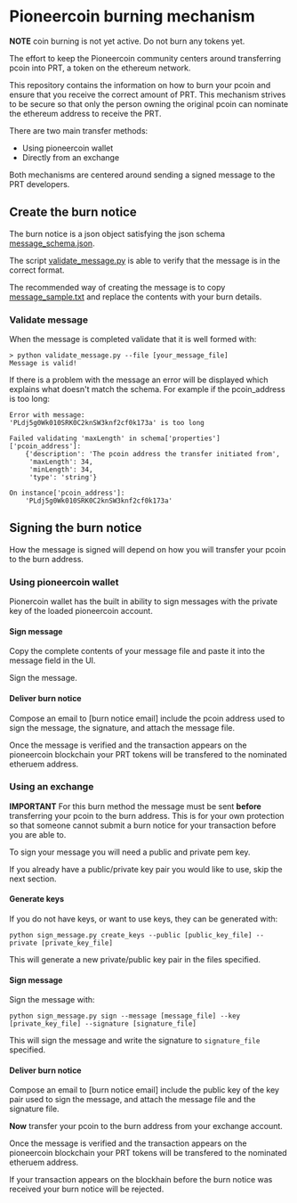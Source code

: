 # Pioneercoin burning mechanism

**NOTE** coin burning is not yet active. Do not burn any tokens yet.

The effort to keep the Pioneercoin community centers around transferring
pcoin into PRT, a token on the ethereum network.

This repository contains the information on how to burn your pcoin and ensure
that you receive the correct amount of PRT. This mechanism strives to be 
secure so that only the person owning the original pcoin can nominate the 
ethereum address to receive the PRT.

There are two main transfer methods:
- Using pioneercoin wallet
- Directly from an exchange

Both mechanisms are centered around sending a signed message to the PRT developers.

## Create the burn notice

The burn notice is a json object satisfying the json schema
 [message_schema.json](message_schema.json).

The script [validate_message.py](validate_message.py) is able to verify that the
message is in the correct format.

The recommended way of creating the message is to copy [message_sample.txt](message_sample.txt)
and replace the contents with your burn details.

### Validate message

When the message is completed validate that it is well formed with:

```
> python validate_message.py --file [your_message_file]
Message is valid!
```

If there is a problem with the message an error will be displayed which
explains what doesn't match the schema. For example if the pcoin_address is too
long:

```
Error with message:
'PLdj5g0Wk010SRK0C2knSW3knf2cf0k173a' is too long

Failed validating 'maxLength' in schema['properties']['pcoin_address']:
    {'description': 'The pcoin address the transfer initiated from',
     'maxLength': 34,
     'minLength': 34,
     'type': 'string'}

On instance['pcoin_address']:
    'PLdj5g0Wk010SRK0C2knSW3knf2cf0k173a'
```

## Signing the burn notice

How the message is signed will depend on how you will transfer your pcoin to the
burn address.

### Using pioneercoin wallet

Pionercoin wallet has the built in ability to sign messages with the private key
of the loaded pioneercoin account.

#### Sign message

Copy the complete contents of your message file and paste it into the message
field in the UI.

Sign the message.

#### Deliver burn notice

Compose an email to [burn notice email] include the pcoin address used to
sign the message, the signature, and attach the message file.

Once the message is verified and the transaction appears on the pioneercoin
blockchain your PRT tokens will be transfered to the nominated etheruem address.

### Using an exchange

**IMPORTANT** For this burn method the message must be sent **before** transferring
your pcoin to the burn address. This is for your own protection so that someone
cannot submit a burn notice for your transaction before you are able to.

To sign your message you will need a public and private pem key.

If you already have a public/private key pair you would like to use, skip the next
section.

#### Generate keys

If you do not have keys, or want to use keys, they can be generated with:

```
python sign_message.py create_keys --public [public_key_file] --private [private_key_file]
```

This will generate a new private/public key pair in the files specified.

#### Sign message

Sign the message with:

```
python sign_message.py sign --message [message_file] --key [private_key_file] --signature [signature_file]
```

This will sign the message and write the signature to ```signature_file``` specified.

#### Deliver burn notice

Compose an email to [burn notice email] include the public key of the key pair used to
sign the message, and attach the message file and the signature file.

**Now** transfer your pcoin to the burn address from your exchange account.

Once the message is verified and the transaction appears on the pioneercoin
blockchain your PRT tokens will be transfered to the nominated etheruem address.

If your transaction appears on the blockhain before the burn notice was received
your burn notice will be rejected.